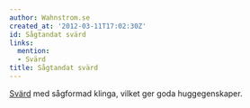 ```yaml
---
author: Wahnstrom.se
created_at: '2012-03-11T17:02:30Z'
id: Sågtandat svärd
links:
  mention:
  - Svärd
title: Sågtandat svärd
---
```


[Svärd] med sågformad klinga, vilket ger goda huggegenskaper.

  [Svärd]: Svärd